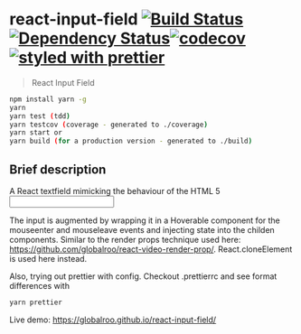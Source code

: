 # react-input-field [![Build Status](https://travis-ci.org/globalroo/react-input-field.svg?branch=master)](https://travis-ci.org/globalroo/react-input-field)[![Dependency Status](https://dependencyci.com/github/globalroo/react-input-field/badge)](https://dependencyci.com/github/globalroo/react-input-field)[![codecov](https://codecov.io/gh/globalroo/react-input-field/branch/master/graph/badge.svg)](https://codecov.io/gh/globalroo/react-input-field)[![styled with prettier](https://img.shields.io/badge/styled_with-prettier-ff69b4.svg)](https://github.com/prettier/prettier)

> React Input Field

```sh
npm install yarn -g
yarn
yarn test (tdd)
yarn testcov (coverage - generated to ./coverage)
yarn start or
yarn build (for a production version - generated to ./build)
```
## Brief description

A React textfield mimicking the behaviour of the HTML 5 <input type="search" />

The input is augmented by wrapping it in a Hoverable component for the mouseenter and mouseleave events and injecting state into the childen components. Similar to the render props technique used here: https://github.com/globalroo/react-video-render-prop/. React.cloneElement is used here instead.

Also, trying out prettier with config. Checkout .prettierrc and see format differences with

```sh
yarn prettier
```

Live demo: https://globalroo.github.io/react-input-field/
